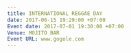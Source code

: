 ```yaml
---
title: INTERNATIONAL REGGAE DAY
date: 2017-06-15 19:29:00 +07:00
Event date: 2017-07-01 19:30:00 +07:00
Venue: MOJITO BAR
Event URL: www.gogole.com
---
```


